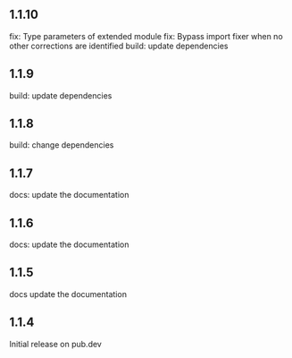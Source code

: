 ## 1.1.10

fix: Type parameters of extended module
fix: Bypass import fixer when no other corrections are identified
build: update dependencies

## 1.1.9

build: update dependencies

## 1.1.8

build: change dependencies

## 1.1.7

docs: update the documentation

## 1.1.6

docs: update the documentation

## 1.1.5

docs update the documentation

## 1.1.4

Initial release on pub.dev